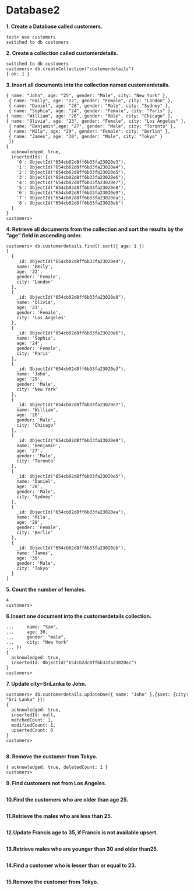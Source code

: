 # Database2

**1. Create a Database called customers.**
```
test> use customers
switched to db customers

```

**2. Create a collection called customerdetails.**
```
switched to db customers
customers> db.createCollection("customerdetails")
{ ok: 1 }

```

**3. Insert all documents into the collection named   customerdetails.**
```customers> db.customerdetails.insertMany([
{ name: "John", age: "25", gender: "Male", city: "New York" }, 
 { name: "Emily", age: "22", gender: "Female", city: "London" }, 
 { name: "Daniel", age: "28", gender: "Male", city: "Sydney" }, 
 { name: "Sophia", age: "24", gender: "Female", city: "Paris" }, 
{ name: "William", age: "26", gender: "Male", city: "Chicago" }, 
{ name: "Olivia", age: "23", gender: "Female", city: "Los Angeles" }, 
 { name: "Benjamin",age: "27", gender: "Male", city: "Toronto" }, 
 { name: "Mila", age: "29", gender: "Female", city: "Berlin" }, 
 { name: "James", age: "30", gender: "Male", city: "Tokyo" }
 ])
{
  acknowledged: true,
  insertedIds: {
    '0': ObjectId("654cb02d8ff6b33fa23020e3"),
    '1': ObjectId("654cb02d8ff6b33fa23020e4"),
    '2': ObjectId("654cb02d8ff6b33fa23020e5"),
    '3': ObjectId("654cb02d8ff6b33fa23020e6"),
    '4': ObjectId("654cb02d8ff6b33fa23020e7"),
    '5': ObjectId("654cb02d8ff6b33fa23020e8"),
    '6': ObjectId("654cb02d8ff6b33fa23020e9"),
    '7': ObjectId("654cb02d8ff6b33fa23020ea"),
    '8': ObjectId("654cb02d8ff6b33fa23020eb")
  }
}
customers> 
```

**4. Retrieve all documents from the collection and sort the results by the “age” field    in ascending order.**
```
customers> db.customerdetails.find().sort({ age: 1 })
[
  {
    _id: ObjectId("654cb02d8ff6b33fa23020e4"),
    name: 'Emily',
    age: '22',
    gender: 'Female',
    city: 'London'
  },
  {
    _id: ObjectId("654cb02d8ff6b33fa23020e8"),
    name: 'Olivia',
    age: '23',
    gender: 'Female',
    city: 'Los Angeles'
  },
  {
    _id: ObjectId("654cb02d8ff6b33fa23020e6"),
    name: 'Sophia',
    age: '24',
    gender: 'Female',
    city: 'Paris'
  },
  {
    _id: ObjectId("654cb02d8ff6b33fa23020e3"),
    name: 'John',
    age: '25',
    gender: 'Male',
    city: 'New York'
  },
  {
    _id: ObjectId("654cb02d8ff6b33fa23020e7"),
    name: 'William',
    age: '26',
    gender: 'Male',
    city: 'Chicago'
  },
  {
    _id: ObjectId("654cb02d8ff6b33fa23020e9"),
    name: 'Benjamin',
    age: '27',
    gender: 'Male',
    city: 'Toronto'
  },
  {
    _id: ObjectId("654cb02d8ff6b33fa23020e5"),
    name: 'Daniel',
    age: '28',
    gender: 'Male',
    city: 'Sydney'
  },
  {
    _id: ObjectId("654cb02d8ff6b33fa23020ea"),
    name: 'Mila',
    age: '29',
    gender: 'Female',
    city: 'Berlin'
  },
  {
    _id: ObjectId("654cb02d8ff6b33fa23020eb"),
    name: 'James',
    age: '30',
    gender: 'Male',
    city: 'Tokyo'
  }
]

```

**5. Count the number of females.**
```customers> db.customerdetails.countDocuments({ gender: "Female" })
4
customers>
```

**6.Insert one document into the customerdetails collection.**
```customers> db.customerdetails.insertOne({
...     name: "Sam",
...     age: 30,
...     gender: "male",
...     city: "New York"
... })
{
  acknowledged: true,
  insertedId: ObjectId("654cb2dc8ff6b33fa23020ec")
}
customers> 

```

**7. Update city=SriLanka to John.**
```
customers> db.customerdetails.updateOne({ name: "John" },{$set: {city: "Sri Lanka" }})
{
  acknowledged: true,
  insertedId: null,
  matchedCount: 1,
  modifiedCount: 1,
  upsertedCount: 0
}
customers> 


```

**8. Remove the customer from Tokyo.**
```customers> db.customerdetails.deleteOne({ city: "Tokyo" });
{ acknowledged: true, deletedCount: 1 }
customers> 

```

**9.  Find customers not from Los Angeles.**
```
```

**10.Find the customers who are older than age 25.**
```
```

**11.Retrieve the males who are less than 25.**
```
```

**12.Update Francis age to 35, if Francis is not available upsert.**
```
```

**13.Retrieve males who are younger than 30 and older than25.**
```
```

**14.Find a customer who is lesser than or equal to 23.**
```
```

**15.Remove the customer from Tokyo.**
```
```


















